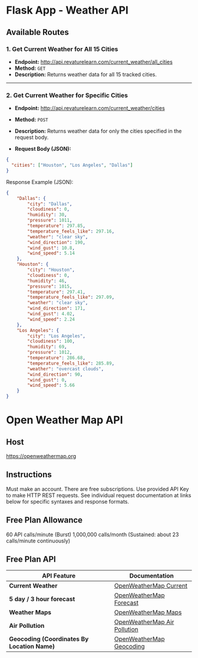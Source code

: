 # Flask App - Weather API

## Available Routes

### **1. Get Current Weather for All 15 Cities**
- **Endpoint:**  http://api.revaturelearn.com/current_weather/all_cities
- **Method:** `GET`
- **Description:** Returns weather data for all 15 tracked cities.

---

### **2. Get Current Weather for Specific Cities**
- **Endpoint:**  http://api.revaturelearn.com/current_weather/cities
- **Method:** `POST`
- **Description:** Returns weather data for only the cities specified in the request body.

- **Request Body (JSON):**
```json
{
  "cities": ["Houston", "Los Angeles", "Dallas"]
}
```
Response Example (JSON):
```json
{
	"Dallas": {
		"city": "Dallas",
		"cloudiness": 0,
		"humidity": 30,
		"pressure": 1011,
		"temperature": 297.85,
		"temperature_feels_like": 297.16,
		"weather": "clear sky",
		"wind_direction": 190,
		"wind_gust": 10.8,
		"wind_speed": 5.14
	},
	"Houston": {
		"city": "Houston",
		"cloudiness": 0,
		"humidity": 46,
		"pressure": 1015,
		"temperature": 297.41,
		"temperature_feels_like": 297.09,
		"weather": "clear sky",
		"wind_direction": 171,
		"wind_gust": 4.02,
		"wind_speed": 2.24
	},
	"Los Angeles": {
		"city": "Los Angeles",
		"cloudiness": 100,
		"humidity": 69,
		"pressure": 1012,
		"temperature": 286.68,
		"temperature_feels_like": 285.89,
		"weather": "overcast clouds",
		"wind_direction": 90,
		"wind_gust": 0,
		"wind_speed": 5.66
	}
}
```

# Open Weather Map API

## Host
https://openweathermap.org

## Instructions
Must make an account.  There are free subscriptions.  Use provided API Key to make HTTP REST requests.  See individual request documentation at links below for specific syntaxes and response formats.

## Free Plan Allowance
60 API calls/minute (Burst)
1,000,000 calls/month (Sustained: about 23 calls/minute continuously)

## Free Plan API

| API Feature                          | Documentation |
|--------------------------------------|------|
| **Current Weather**                  | [OpenWeatherMap Current](https://openweathermap.org/current) |
| **5 day / 3 hour forecast**          | [OpenWeatherMap Forecast](https://openweathermap.org/forecast5) |
| **Weather Maps**                      | [OpenWeatherMap Maps](https://openweathermap.org/api/weathermaps) |
| **Air Pollution**                     | [OpenWeatherMap Air Pollution](https://openweathermap.org/api/air-pollution) |
| **Geocoding (Coordinates By Location Name)** | [OpenWeatherMap Geocoding](https://openweathermap.org/api/geocoding-api) |


